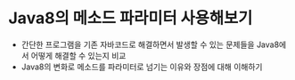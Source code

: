 # Java8의 메소드 파라미터 사용해보기

- 간단한 프로그램을 기존 자바코드로 해결하면서 발생할 수 있는 문제들을 Java8에서 어떻게 해결할 수 있는지 비교<br/>
- Java8의 변화로 메소드를 파라미터로 넘기는 이유와 장점에 대해 이해하기<br/>
